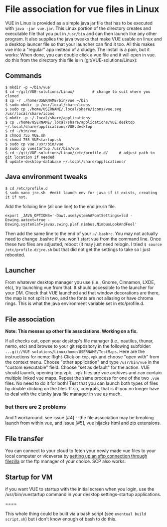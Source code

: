 # File association for vue files in Linux

VUE in Linux is provided as a simple java jar file that has to be executed with `java -jar vue.jar`. This Linux portion of the directory creates and executable file that you put in `/usr/bin` and can then launch like any other program.  It also supplies the java tweaks that make VUE usable on linux and a desktop launcer file so that your launcher can find it too.  All this makes vue into a "regular" app instead of a cludge.  The install is a pain, but it works:  When done, you can double click a vue file and it will open in vue.  do this from the directory this file is in (git/VUE-solutions/Linux):

## Commands
```
$ mkdir -p ~/bin/vue
$ cd ~/git/VUE-solutions/Linux/        # change to suit where you cloned
$ cp -r ./home/USERNAME/bin/vue ~/bin
$ sudo mkdir -p /usr/local/share/icons
$ sudo cp ./home/USERNAME/.local/share/icons/vue.svg /usr/local/share/icons
$ mkdir -p ~/.local/share/applications
$ cp ./home/USERNAME/.local/share/applications/VUE.desktop ~/.local/share/applications/VUE.desktop
$ cd ~/bin/vue
$ chmod 755 VUE.sh
$ chmod 755 VUEstartup.sh
$ sudo cp vue /usr/bin/vue
$ sudo cp vuestartup /usr/bin/vue
$ cd ~/git/VUE-solutions/Linux//etc/profile.d/     # adjust path to git location if needed
$ update-desktop-database ~/.local/share/applications/
```
## Java environment tweaks
```
$ cd /etc/profile.d
$ sudo nano jre.sh  #edit launch env for java if it exists, creating it if not.
```
Add the folloing line (all one line) to the end jre.sh file. 
```
export _JAVA_OPTIONS='-Dawt.useSystemAAFontSettings=lcd -Dswing.aatext=true -Dswing.systemlaf=javax.swing.plaf.nimbus.NimbusLookAndFeel'
```
Then add the same line to the end of your `~/.bashrc`. You may not actually need to change .bashrc if you won't start vue from the command line. Once these two files are adjusted, reboot (it may just need relogin. I tried `$ source /etc/profile.d/jre.sh` but that did not get the settings to take so I just rebooted.  


## Launcher

From whatever desktop manager you use (i.e., Gnome, Cinnamon, LXDE, etc), try launching vue from that. It should accessible to the launcher for your DM. Check that VUE launched and that window decorations are there, the map is not split in two, and the fonts are not aliasing or have chroma rings.  This is what the java environment variable set in etc/profile.d. 


## File association

**Note: This messes up other file associations. Working on a fix.**

If all checks out, open your desktop's file manager (i.e., nautilus, thunar, nemo, etc) and browse to your git repository in the following subfolder: `...git//VUE-solutions/Linux/home/USERNAME/TestMaps`. Here are the instructions for nemo: Right-Click on `tmp.vpk` and choose "open with" from the context menu. Choose "other application" and type `/usr/bin/vue` in the "custom executable" field. Choose "set as default" for the action.  VUE should launch, opening tmp.vpk.  `.vpk` files are vue archives and can contain multiple linked vue maps.  Repeat the same process for one of the two `.vue` files. No need to do it for both! Test that you can launch both types of files by double clicking on the files.  If so, congrats, that is it! you no longer have to deal with the clunky java file manager in vue as much.

### but there are 2 problems

And 1 workaround. see issue [#4] --the file association may be breaking launch from within vue, and issue [#5], vue hijacks html and zip extensions.

## File transfer

You can connect to your cloud to fetch your newly made vue files to your local computer or viceversa by [setting up an sftp connection through filezilla](https://docs.aws.amazon.com/transfer/latest/userguide/getting-started-use-the-service.html#filezilla) or the ftp manager of your choice.  SCP also works.  

## Startup for VM

if you want VUE to startup with the initial screen when you login, use the /usr/bin/vuestartup command in your desktop settings-startup applications.

====

This whole thing could be built via a bash script (see `eventual build script.sh`) but i don't know enough of bash to do this.

